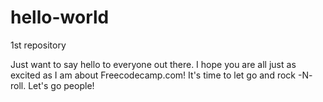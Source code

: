 # hello-world

1st repository

Just want to say hello to everyone out there. I hope you are all just as excited as I am about Freecodecamp.com! 
It's time to let go and rock -N- roll. Let's go people!
